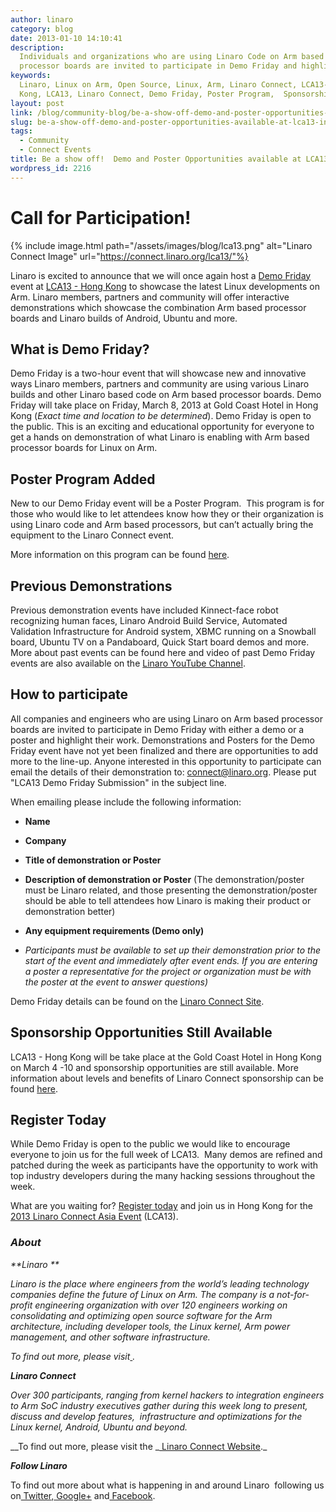 ```yaml
---
author: linaro
category: blog
date: 2013-01-10 14:10:41
description:
  Individuals and organizations who are using Linaro Code on Arm based
  processor boards are invited to participate in Demo Friday and highlight their work.
keywords:
  Linaro, Linux on Arm, Open Source, Linux, Arm, Linaro Connect, LCA13-Hong
  Kong, LCA13, Linaro Connect, Demo Friday, Poster Program,  Sponsorship, Registration
layout: post
link: /blog/community-blog/be-a-show-off-demo-and-poster-opportunities-available-at-lca13-in-hong-kong/
slug: be-a-show-off-demo-and-poster-opportunities-available-at-lca13-in-hong-kong
tags:
  - Community
  - Connect Events
title: Be a show off!  Demo and Poster Opportunities available at LCA13 in Hong Kong
wordpress_id: 2216
---
```


# Call for Participation!

{% include image.html path="/assets/images/blog/lca13.png" alt="Linaro Connect Image" url="https://connect.linaro.org/lca13/"%}

Linaro is excited to announce that we will once again host a [Demo Friday](/blog/demo-friday-at-linaro-connect-q1-12-to-show-the-latest-linux-developments-on-arm/) event at [LCA13 - Hong Kong](https://connect.linaro.org) to showcase the latest Linux developments on Arm. Linaro members, partners and community will offer interactive demonstrations which showcase the combination Arm based processor boards and Linaro builds of Android, Ubuntu and more.

## What is Demo Friday?

Demo Friday is a two-hour event that will showcase new and innovative ways Linaro members, partners and community are using various Linaro builds and other Linaro based code on Arm based processor boards. Demo Friday will take place on Friday, March 8, 2013 at Gold Coast Hotel in Hong Kong (_Exact time and location to be determined_). Demo Friday is open to the public. This is an exciting and educational opportunity for everyone to get a hands on demonstration of what Linaro is enabling with Arm based processor boards for Linux on Arm.

## Poster Program Added

New to our Demo Friday event will be a Poster Program.  This program is for those who would like to let attendees know how they or their organization is using Linaro code and Arm based processors, but can’t actually bring the equipment to the Linaro Connect event.

More information on this program can be found [here](/blog/demo-friday-at-linaro-connect-q1-12-to-show-the-latest-linux-developments-on-arm/).

## Previous Demonstrations

Previous demonstration events have included Kinnect-face robot recognizing human faces, Linaro Android Build Service, Automated Validation Infrastructure for Android system, XBMC running on a Snowball board, Ubuntu TV on a Pandaboard, Quick Start board demos and more. More about past events can be found here and video of past Demo Friday events are also available on the [Linaro YouTube Channel](http://www.youtube.com/user/linaroorg).

## How to participate

All companies and engineers who are using Linaro on Arm based processor boards are invited to participate in Demo Friday with either a demo or a poster and highlight their work. Demonstrations and Posters for the Demo Friday event have not yet been finalized and there are opportunities to add more to the line-up. Anyone interested in this opportunity to participate can email the details of their demonstration to: [connect@linaro.org](mailto:connect@linaro.org). Please put "LCA13 Demo Friday Submission" in the subject line.

When emailing please include the following information:

- **Name**

- **Company**

- **Title of demonstration or Poster**

- **Description of demonstration or Poster** (The demonstration/poster must be Linaro related, and those presenting the demonstration/poster should be able to tell attendees how Linaro is making their product or demonstration better)

- **Any equipment requirements (Demo only)**

- _Participants must be available to set up their demonstration prior to the start of the event and immediately after event ends. If you are entering a poster a representative for the project or organization must be with the poster at the event to answer questions)_

Demo Friday details can be found on the [Linaro Connect Site](/blog/demo-friday-at-linaro-connect-q1-12-to-show-the-latest-linux-developments-on-arm/).

## Sponsorship Opportunities Still Available

LCA13 - Hong Kong will be take place at the Gold Coast Hotel in Hong Kong on March 4 -10 and sponsorship opportunities are still available. More information about levels and benefits of Linaro Connect sponsorship can be found [here](https://connect.linaro.org/sponsors/).

## Register Today

While Demo Friday is open to the public we would like to encourage everyone to join us for the full week of LCA13.  Many demos are refined and patched during the week as participants have the opportunity to work with top industry developers during the many hacking sessions throughout the week.

What are you waiting for? [Register today](http://linaro.eventbrite.co.uk/) and join us in Hong Kong for the [2013 Linaro Connect Asia Event](/blog/registration-opens-for-linaro-connect-asia-2013-book-early/) (LCA13).

### **_About_**

_**Linaro **_

_Linaro is the place where engineers from the world’s leading technology companies define the future of Linux on Arm. The company is a not-for-profit engineering organization with over 120 engineers working on consolidating and optimizing open source software for the Arm architecture, including developer tools, the Linux kernel, Arm power management, and other software infrastructure._

_To find out more, please visit[ ](/)._

_**Linaro Connect**_

_Over 300 participants, ranging from kernel hackers to integration engineers to Arm SoC industry executives gather during this week long to present, discuss and develop features,  infrastructure and optimizations for the Linux kernel, Android, Ubuntu and beyond._

\__To find out more, please visit the _[ Linaro Connect Website](https://connect.linaro.org/).\_

_**Follow Linaro**_

To find out more about what is happening in and around Linaro  following us on[ Twitter](https://twitter.com/LinaroOrg),[ Google+](https://web.archive.org/web/2019*/https://plus.google.com/+LinaroOnAir) and[ Facebook](https://www.facebook.com/LinaroOrg).
